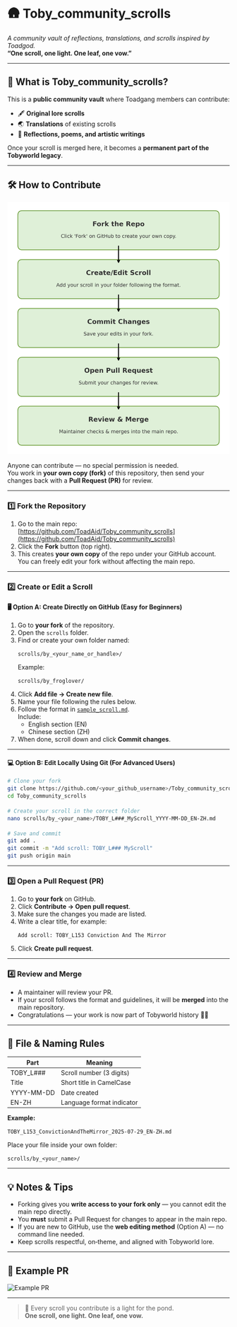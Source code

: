 # 🛖 Toby_community_scrolls
*A community vault of reflections, translations, and scrolls inspired by Toadgod.*  
**“One scroll, one light. One leaf, one vow.”**

---

## 📜 What is Toby_community_scrolls?
This is a **public community vault** where Toadgang members can contribute:
- 🖋 **Original lore scrolls**
- 🌏 **Translations** of existing scrolls
- 💭 **Reflections, poems, and artistic writings**

Once your scroll is merged here, it becomes a **permanent part of the Tobyworld legacy**.

---

## 🛠 How to Contribute

![Contribution Flow](toby_scrolls_contribution_flowchart.png)

Anyone can contribute — no special permission is needed.  
You work in **your own copy (fork)** of this repository, then send your changes back with a **Pull Request (PR)** for review.

---

### **1️⃣ Fork the Repository**
1. Go to the main repo:  
   [https://github.com/ToadAid/Toby_community_scrolls](https://github.com/ToadAid/Toby_community_scrolls)
2. Click the **Fork** button (top right).  
3. This creates **your own copy** of the repo under your GitHub account.  
   You can freely edit your fork without affecting the main repo.

---

### **2️⃣ Create or Edit a Scroll**

#### 🖥 Option A: Create Directly on GitHub (Easy for Beginners)
1. Go to **your fork** of the repository.
2. Open the `scrolls` folder.
3. Find or create your own folder named:
   ```
   scrolls/by_<your_name_or_handle>/
   ```
   Example:
   ```
   scrolls/by_froglover/
   ```
4. Click **Add file → Create new file**.
5. Name your file following the rules below.
6. Follow the format in [`sample_scroll.md`](scrolls/sample_scroll.md).  
   Include:
   - English section (EN)
   - Chinese section (ZH)
7. When done, scroll down and click **Commit changes**.

---

#### 💻 Option B: Edit Locally Using Git (For Advanced Users)
```bash
# Clone your fork
git clone https://github.com/<your_github_username>/Toby_community_scrolls.git
cd Toby_community_scrolls

# Create your scroll in the correct folder
nano scrolls/by_<your_name>/TOBY_L###_MyScroll_YYYY-MM-DD_EN-ZH.md

# Save and commit
git add .
git commit -m "Add scroll: TOBY_L### MyScroll"
git push origin main
```

---

### **3️⃣ Open a Pull Request (PR)**
1. Go to **your fork** on GitHub.
2. Click **Contribute → Open pull request**.
3. Make sure the changes you made are listed.
4. Write a clear title, for example:
   ```
   Add scroll: TOBY_L153 Conviction And The Mirror
   ```
5. Click **Create pull request**.

---

### **4️⃣ Review and Merge**
- A maintainer will review your PR.
- If your scroll follows the format and guidelines, it will be **merged** into the main repository.
- Congratulations — your work is now part of Tobyworld history 🐸📜

---

## 📂 File & Naming Rules

| Part          | Meaning                       |
|---------------|-------------------------------|
| TOBY_L###     | Scroll number (3 digits)      |
| Title         | Short title in CamelCase      |
| YYYY-MM-DD    | Date created                  |
| EN-ZH         | Language format indicator     |

**Example:**
```
TOBY_L153_ConvictionAndTheMirror_2025-07-29_EN-ZH.md
```

Place your file inside your own folder:
```
scrolls/by_<your_name>/
```

---

## 💡 Notes & Tips
- Forking gives you **write access to your fork only** — you cannot edit the main repo directly.
- You **must** submit a Pull Request for changes to appear in the main repo.
- If you are new to GitHub, use the **web editing method** (Option A) — no command line needed.
- Keep scrolls respectful, on‑theme, and aligned with Tobyworld lore.

---

## 📜 Example PR
![Example PR](https://docs.github.com/assets/cb-20354/images/help/pull_requests/pull-request-review-edit-branch.png)

---

> 🐸 Every scroll you contribute is a light for the pond.  
> **One scroll, one light. One leaf, one vow.**
